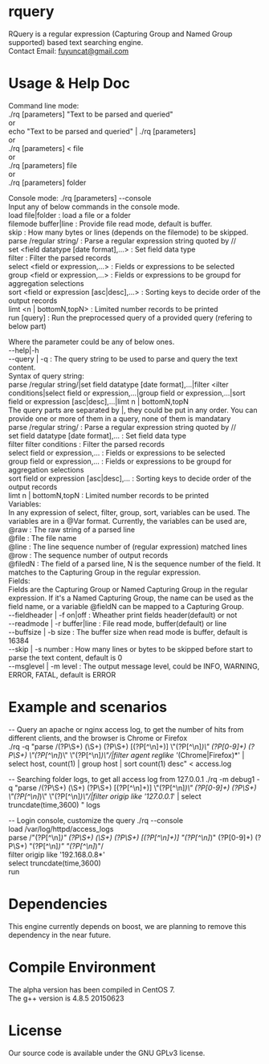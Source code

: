 # rquery
   RQuery is a regular expression (Capturing Group and Named Group supported) based text searching engine.<br />
   Contact Email: fuyuncat@gmail.com<br />

# Usage & Help Doc
Command line mode:<br />
   ./rq [parameters] "Text to be parsed and queried"<br />
   or<br />
   echo "Text to be parsed and queried" | ./rq [parameters]<br />
   or<br />
   ./rq [parameters] < file<br />
   or<br />
   ./rq [parameters] file<br />
   or<br />
   ./rq [parameters] folder<br />

Console mode:
   ./rq [parameters] --console<br />
   Input any of below commands in the console mode.<br />
      load file|folder : load a file or a folder<br />
      filemode buffer|line : Provide file read mode, default is buffer.<br />
      skip <N> : How many bytes or lines (depends on the filemode) to be skipped.<br />
      parse /regular string/ : Parse a regular expression string quoted by //<br />
      set <field datatype [date format],...> : Set field data type<br />
      filter <filter conditions> : Filter the parsed records<br />
      select <field or expression,...> : Fields or expressions to be selected<br />
      group <field or expression,...> : Fields or expressions to be groupd for aggregation selections<br />
      sort <field or expression [asc|desc],...> : Sorting keys to decide order of the output records<br />
      limt <n | bottomN,topN> : Limited number records to be printed<br />
      run [query] : Run the preprocessed query of a provided query (refering to below part)<br />

Where the parameter could be any of below ones.<br />
   --help|-h<br />
   --query | -q <qeury string> : The query string to be used to parse and query the text content.<br />
      Syntax of query string:<br />
         parse /regular string/|set field datatype [date format],...|filter <ilter conditions|select field or expression,...|group field or expression,...|sort field or expression [asc|desc],...|limt n | bottomN,topN<br />
        The query parts are separated by |, they could be put in any order. You can provide one or more of them in a query, none of them is mandatary<br />
           parse /regular string/ : Parse a regular expression string quoted by //<br />
           set field datatype [date format],... : Set field data type<br />
           filter filter conditions : Filter the parsed records<br />
           select field or expression,... : Fields or expressions to be selected<br />
           group field or expression,... : Fields or expressions to be groupd for aggregation selections<br />
           sort field or expression [asc|desc],... : Sorting keys to decide order of the output records<br />
           limt n | bottomN,topN : Limited number records to be printed<br />
      Variables:<br />
         In any expression of select, filter, group, sort, variables can be used. The variables are in a @Var format. Currently, the variables can be used are,<br />
            @raw : The raw string of a parsed line<br />
            @file : The file name<br />
            @line : The line sequence number of (regular expression) matched lines<br />
            @row : The sequence number of output records<br />
            @filedN : The field of a parsed line, N is the sequence number of the field. It matches to the Capturing Group in the regular expression.<br />
       Fields:<br />
          Fields are the Capturing Group or Named Capturing Group in the regular expression. If it's a Named Capturing Group, the name can be used as the field name, or a variable @fieldN can be mapped to a Capturing Group. <br />
   --fieldheader | -f on|off : Wheather print fields header(default) or not<br />
   --readmode | -r buffer|line : File read mode, buffer(default) or line<br />
   --buffsize | -b size : The buffer size when read mode is buffer, default is 16384<br />
   --skip | -s number : How many lines or bytes to be skipped before start to parse the text content, default is 0<br />
   --msglevel | -m level : The output message level, could be INFO, WARNING, ERROR, FATAL, default is ERROR<br />

# Example and scenarios
   -- Query an apache or nginx access log, to get the number of hits from different clients, and the browser is Chrome or Firefox<br />
   ./rq -q "parse /(?P<host>\S+) (\S+) (?P<user>\S+) \[(?P<time>[^\n]+)\] \\\"(?P<request>[^\n]*)\\\" (?P<status>[0-9]+) (?P<size>\S+) \\\"(?P<referrer>[^\n]*)\\\" \\\"(?P<agent>[^\n]*)\\\"/|filter agent reglike '*(Chrome|Firefox)*' | select host, count(1) | group host | sort count(1) desc" < access.log<br />

   -- Searching folder logs, to get all access log from 127.0.0.1
   ./rq -m debug1 -q "parse /(?P<host>\S+) (\S+) (?P<user>\S+) \[(?P<time>[^\n]+)\] \\\"(?P<request>[^\n]*)\\\" (?P<status>[0-9]+) (?P<size>\S+) \\\"(?P<referrer>[^\n]*)\\\" \\\"(?P<agent>[^\n]*)\\\"/|filter origip like '127.0.0.1*' | select truncdate(time,3600) " logs<br />
  
   -- Login console, customize the query
   ./rq --console<br />
   load /var/log/httpd/access_logs<br />
   parse /\"(?P<origip>[^\n]*)\" (?P<host>\S+) (\S+) (?P<user>\S+) \[(?P<time>[^\n]+)\] \"(?P<request>[^\n]*)\" (?P<status>[0-9]+) (?P<size>\S+) \"(?P<referrer>[^\n]*)\" \"(?P<agent>[^\n]*)\"/<br />
   filter origip like '192.168.0.8*'<br />
   select truncdate(time,3600)<br />
   run<br />
  
# Dependencies
   This engine currently depends on boost, we are planning to remove this dependency in the near future.<br />

# Compile Environment
   The alpha version has been compiled in CentOS 7.<br />
   The g++ version is 4.8.5 20150623<br />

# License
   Our source code is available under the GNU GPLv3 license.<br />
  
